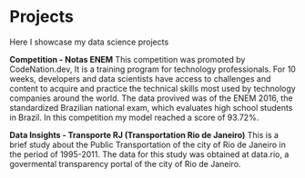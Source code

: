 # Projects
Here I showcase my data science projects

**Competition - Notas ENEM**
This competition was promoted by CodeNation.dev, It is a training program for technology professionals. For 10 weeks, developers and data scientists have access to challenges and content to acquire and practice the technical skills most used by technology companies around the world.
The data provived was of the ENEM 2016, the standardized Brazilian national exam, which evaluates high school students in Brazil. In this competition my model reached a score of 93.72%.

**Data Insights - Transporte RJ (Transportation Rio de Janeiro)**
This is a brief study about the Public Transportation of the city of Rio de Janeiro in the period of 1995-2011. The data for this study was obtained at data.rio, a govermental transparency portal of the city of Rio de Janeiro.
